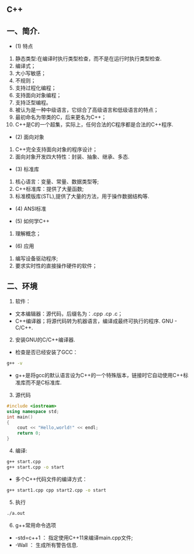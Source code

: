 ## C++

## 一、简介.
- (1) 特点
1. 静态类型:在编译时执行类型检查，而不是在运行时执行类型检查.
2. 编译式；
3. 大小写敏感；
4. 不规则；
5. 支持过程化编程；
6. 支持面向对象编程；
7. 支持泛型编程。
8. 被认为是一种中级语言，它综合了高级语言和低级语言的特点；
9. 最初命名为带类的C，后来更名为C++；
10. C++是C的一个超集，实际上，任何合法的C程序都是合法的C++程序.

- (2) 面向对象
1. C++完全支持面向对象的程序设计；
2. 面向对象开发四大特性：封装、抽象、继承、多态.

- (3) 标准库
1. 核心语言：变量、常量、数据类型等;
2. C++标准库：提供了大量函数;
3. 标准模版库(STL),提供了大量的方法，用于操作数据结构等.

- (4) ANSI标准

- (5) 如何学C++
1. 理解概念；

- (6) 应用
1. 编写设备驱动程序;
2. 要求实时性的直接操作硬件的软件；

## 二、环境
1. 软件：
- 文本编辑器：源代码，后缀名为：.cpp  .cp  .c；
- C++编译器；将源代码转为机器语言，编译成最终可执行的程序. GNU - C/C++.

2. 安装GNU的C/C++编译器.
- 检查是否已经安装了GCC：
```bash
g++ -v
```

- g++是将gcc的默认语言设为C++的一个特殊版本，链接时它自动使用C++标准库而不是C标准库.

3. 源代码
```cpp
#include <iostream>
using namespace std;
int main()
{
    cout << "Hello,world!" << endl;
    return 0;
}
```

4. 编译:
```bash
g++ start.cpp
g++ start.cpp -o start
```

- 多个C++代码文件的编译方式：
```bash
g++ start1.cpp cpp start2.cpp -o start
```

5. 执行
```bash
./a.out
```
6. g++常用命令选项
- -std=c++1 ： 指定使用C++11来编译main.cpp文件;
- -Wall ： 生成所有警告信息.

